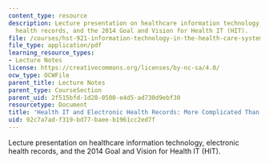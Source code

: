 ```yaml
---
content_type: resource
description: Lecture presentation on healthcare information technology, electronic
  health records, and the 2014 Goal and Vision for Health IT (HIT).
file: /courses/hst-921-information-technology-in-the-health-care-system-of-the-future-spring-2009/92c7a7adf319bd77baeeb1961cc2ed7f_MITHST_921S09_lec03_bell.pdf
file_type: application/pdf
learning_resource_types:
- Lecture Notes
license: https://creativecommons.org/licenses/by-nc-sa/4.0/
ocw_type: OCWFile
parent_title: Lecture Notes
parent_type: CourseSection
parent_uid: 2f515bfd-1d28-0500-e4d5-ad730d9ebf30
resourcetype: Document
title: 'Health IT and Electronic Health Records: More Complicated Than You Thought'
uid: 92c7a7ad-f319-bd77-baee-b1961cc2ed7f
---
```

Lecture presentation on healthcare information technology, electronic health records, and the 2014 Goal and Vision for Health IT (HIT).